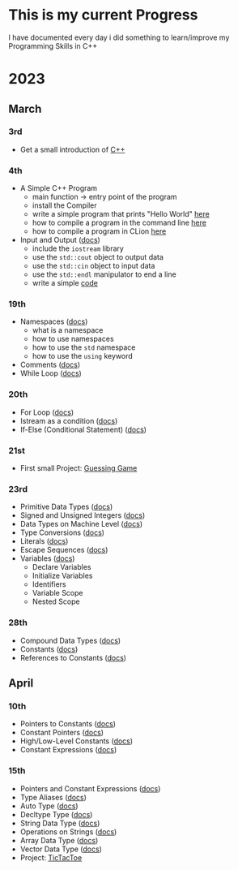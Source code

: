 # This is my current Progress
I have documented every day i did something to learn/improve my Programming Skills in C++

# 2023

## March

### 3rd
- Get a small introduction of [C++](https://github.com/dpfurners/CPP/blob/master/README.md#introduction-to-c)

### 4th
- A Simple C++ Program
  - main function -> entry point of the program
  - install the Compiler
  - write a simple program that prints "Hello World" [here](https://github.com/dpfurners/CPP/blob/master/01_FirstProgram/test.cpp)
  - how to compile a program in the command line [here](https://github.com/dpfurners/CPP/blob/master/README.md#steps-windows-command-prompt)
  - how to compile a program in CLion [here](https://github.com/dpfurners/CPP/blob/master/README.md#steps-clion)
- Input and Output ([docs](https://github.com/dpfurners/CPP/blob/master/02_InputOutput/InputOutput.md))
  - include the `iostream` library
  - use the `std::cout` object to output data
  - use the `std::cin` object to input data
  - use the `std::endl` manipulator to end a line
  - write a simple [code](https://github.com/dpfurners/CPP/blob/master/02_InputOutput/input-output.cpp)

### 19th
- Namespaces ([docs](https://github.com/dpfurners/CPP/blob/master/03_Namespaces/Namespaces.md))
  - what is a namespace
  - how to use namespaces
  - how to use the `std` namespace
  - how to use the `using` keyword
- Comments ([docs](https://github.com/dpfurners/CPP/blob/master/04_Comments/Comments.md))
- While Loop ([docs](https://github.com/dpfurners/CPP/blob/master/05_Loops/Loops.md#while-loop))

### 20th
- For Loop ([docs](https://github.com/dpfurners/CPP/blob/master/05_Loops/Loops.md#for-loop))
- Istream as a condition ([docs](https://github.com/dpfurners/CPP/blob/master/05_Loops/Loops.md#using-istream-as-a-condition))
- If-Else (Conditional Statement) ([docs](https://github.com/dpfurners/CPP/blob/master/06_ConditionalStatements/ConditionalStatements.md#using-istream-as-a-condition))

### 21st
- First small Project: [Guessing Game](https://github.com/dpfurners/CPP/blob/master/00_Projects/00_GuessingGame)

### 23rd
- Primitive Data Types ([docs](https://github.com/dpfurners/CPP/blob/master/07_DataTypes/DataTypes.md#primitive-types))
- Signed and Unsigned Integers ([docs](https://github.com/dpfurners/CPP/blob/master/07_DataTypes/DataTypes.md#signed-and-unsigned-integers))
- Data Types on Machine Level ([docs](https://github.com/dpfurners/CPP/blob/master/07_DataTypes/DataTypes.md#machine-level-representation-data-types))
- Type Conversions ([docs](https://github.com/dpfurners/CPP/blob/master/07_DataTypes/DataTypes.md#type-conversions))
- Literals ([docs](https://github.com/dpfurners/CPP/blob/master/07_DataTypes/DataTypes.md#literals))
- Escape Sequences ([docs](https://github.com/dpfurners/CPP/blob/master/08_EscapeSequences/EscapeSequences.md))
- Variables ([docs](https://github.com/dpfurners/CPP/blob/master/09_Variables/Variables.md))
  - Declare Variables
  - Initialize Variables
  - Identifiers
  - Variable Scope
  - Nested Scope

### 28th
- Compound Data Types ([docs](https://github.com/dpfurners/CPP/blob/master/07_DataTypes/DataTypes.md#compound-data-types))
- Constants ([docs](https://github.com/dpfurners/CPP/blob/master/09_Variables/Variables.md#constants))
- References to Constants ([docs](https://github.com/dpfurners/CPP/blob/master/09_Variables/Variables.md#references-to-constants))

## April

### 10th
- Pointers to Constants ([docs](https://github.com/dpfurners/CPP/blob/master/09_Variables/Variables.md#pointers-to-constants))
- Constant Pointers ([docs](https://github.com/dpfurners/CPP/blob/master/09_Variables/Variables.md#constant-pointers))
- High/Low-Level Constants ([docs](https://github.com/dpfurners/CPP/blob/master/09_Variables/Variables.md#high-level-vs-low-level-constants))
- Constant Expressions ([docs](https://github.com/dpfurners/CPP/blob/master/09_Variables/Variables.md#constant-expressions))

### 15th
- Pointers and Constant Expressions ([docs](https://github.com/dpfurners/CPP/blob/master/09_Variables/Variables.md#pointers-and-constant-expressions))
- Type Aliases ([docs](https://github.com/dpfurners/CPP/blob/master/07_DataTypes/DataTypes.md#type-aliases))
- Auto Type ([docs](https://github.com/dpfurners/CPP/blob/master/07_DataTypes/DataTypes.md#auto-type))
- Decltype Type ([docs](https://github.com/dpfurners/CPP/blob/master/07_DataTypes/DataTypes.md#decltype-type))
- String Data Type ([docs](https://github.com/dpfurners/CPP/blob/master/07_DataTypes/DataTypes.md#string-data-type))
- Operations on Strings ([docs](https://github.com/dpfurners/CPP/blob/master/07_DataTypes/DataTypes.md#operations-on-strings))
- Array Data Type ([docs](https://github.com/dpfurners/CPP/blob/master/07_DataTypes/DataTypes.md#arrays))
- Vector Data Type ([docs](https://github.com/dpfurners/CPP/blob/master/07_DataTypes/DataTypes.md#vector-data-type))
- Project: [TicTacToe](https://github.com/dpfurners/CPP/blob/master/00_Projects/01_TicTacToe)